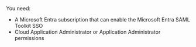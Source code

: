 You need:
* A Microsoft Entra subscription that can enable the Microsoft Entra SAML Toolkit SSO
* Cloud Application Administrator or Application Administrator permissions
